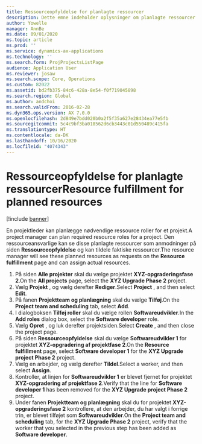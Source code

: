 ```yaml
---
title: Ressourceopfyldelse for planlagte ressourcer
description: Dette emne indeholder oplysninger om planlagte ressourcer til et projekt.
author: Yowelle
manager: AnnBe
ms.date: 09/01/2020
ms.topic: article
ms.prod: ''
ms.service: dynamics-ax-applications
ms.technology: ''
ms.search.form: ProjProjectsListPage
audience: Application User
ms.reviewer: josaw
ms.search.scope: Core, Operations
ms.custom: 82022
ms.assetid: bd2fb375-84c6-428a-8e54-f0f719045898
ms.search.region: Global
ms.author: andchoi
ms.search.validFrom: 2016-02-28
ms.dyn365.ops.version: AX 7.0.0
ms.openlocfilehash: 2d849e7bdd020b0a2f5f35a627e28434ea77e5fb
ms.sourcegitcommit: 5c4c9bf3ba018562d6cb3443c01d550489c415fa
ms.translationtype: HT
ms.contentlocale: da-DK
ms.lasthandoff: 10/16/2020
ms.locfileid: "4074343"
---
```

# <a name="resource-fulfillment-for-planned-resources"></a><span data-ttu-id="6d636-103">Ressourceopfyldelse for planlagte ressourcer</span><span class="sxs-lookup"><span data-stu-id="6d636-103">Resource fulfillment for planned resources</span></span>

[!include [banner](../includes/banner.md)]

<span data-ttu-id="6d636-104">En projektleder kan planlægge nødvendige ressource roller for et projekt.</span><span class="sxs-lookup"><span data-stu-id="6d636-104">A project manager can plan required resource roles for a project.</span></span> <span data-ttu-id="6d636-105">Den ressourceansvarlige kan se disse planlagte ressourcer som anmodninger på siden **Ressourceopfyldelse** og kan tildele faktiske ressourcer.</span><span class="sxs-lookup"><span data-stu-id="6d636-105">The resource manager will see these planned resources as requests on the **Resource fulfillment** page and can assign actual resources.</span></span>

1. <span data-ttu-id="6d636-106">På siden **Alle projekter** skal du vælge projektet **XYZ-opgraderingsfase 2**.</span><span class="sxs-lookup"><span data-stu-id="6d636-106">On the **All projects** page, select the **XYZ Upgrade Phase 2** project.</span></span>
2. <span data-ttu-id="6d636-107">Vælg **Projekt** , og vælg derefter **Rediger**.</span><span class="sxs-lookup"><span data-stu-id="6d636-107">Select **Project** , and then select **Edit**.</span></span>
3. <span data-ttu-id="6d636-108">På fanen **Projektteam og planlægning** skal du vælge **Tilføj**.</span><span class="sxs-lookup"><span data-stu-id="6d636-108">On the **Project team and scheduling** tab, select **Add**.</span></span>
4. <span data-ttu-id="6d636-109">I dialogboksen **Tilføj roller** skal du vælge rollen **Softwareudvikler**.</span><span class="sxs-lookup"><span data-stu-id="6d636-109">In the **Add roles** dialog box, select the **Software developer** role.</span></span>
5. <span data-ttu-id="6d636-110">Vælg **Opret** , og luk derefter projektsiden.</span><span class="sxs-lookup"><span data-stu-id="6d636-110">Select **Create** , and then close the project page.</span></span>
6. <span data-ttu-id="6d636-111">På siden **Ressourceopfyldelse** skal du vælge **Softwareudvikler 1** for projektet **XYZ-opgradering af projektfase 2**.</span><span class="sxs-lookup"><span data-stu-id="6d636-111">On the **Resource fulfillment** page, select **Software developer 1** for the **XYZ Upgrade project Phase 2** project.</span></span>
7. <span data-ttu-id="6d636-112">Vælg en arbejder, og vælg derefter **Tildel**.</span><span class="sxs-lookup"><span data-stu-id="6d636-112">Select a worker, and then select **Assign**.</span></span>
8. <span data-ttu-id="6d636-113">Kontroller, at linjen for **Softwareudvikler 1** er blevet fjernet for projektet **XYZ-opgradering af projektfase 2**.</span><span class="sxs-lookup"><span data-stu-id="6d636-113">Verify that the line for **Software developer 1** has been removed for the **XYZ Upgrade project Phase 2** project.</span></span>
9. <span data-ttu-id="6d636-114">Under fanen **Projektteam og planlægning** skal du for projektet **XYZ-opgraderingsfase 2** kontrollere, at den arbejder, du har valgt i forrige trin, er blevet tilføjet som **Softwareudvikler**.</span><span class="sxs-lookup"><span data-stu-id="6d636-114">On the **Project team and scheduling** tab, for the **XYZ Upgrade Phase 2** project, verify that the worker that you selected in the previous step has been added as **Software developer**.</span></span>
